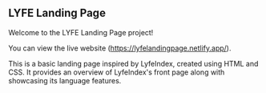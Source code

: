 ## LYFE Landing Page

Welcome to the LYFE Landing Page project!

You can view the live website (https://lyfelandingpage.netlify.app/).

This is a basic landing page inspired by LyfeIndex, created using HTML and CSS. It provides an overview of LyfeIndex's front page along with showcasing its language features.
